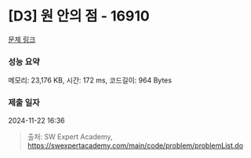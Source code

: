 # [D3] 원 안의 점 - 16910 

[문제 링크](https://swexpertacademy.com/main/code/problem/problemDetail.do?contestProbId=AYcllbDqUVgDFASR) 

### 성능 요약

메모리: 23,176 KB, 시간: 172 ms, 코드길이: 964 Bytes

### 제출 일자

2024-11-22 16:36



> 출처: SW Expert Academy, https://swexpertacademy.com/main/code/problem/problemList.do